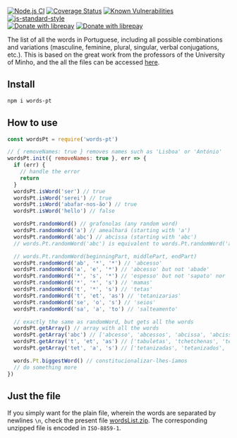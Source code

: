 [![Node.js CI](https://github.com/jfoclpf/words-pt/actions/workflows/node.js.yml/badge.svg)](https://github.com/jfoclpf/words-pt/actions/workflows/node.js.yml)
[![Coverage Status](https://coveralls.io/repos/github/jfoclpf/words-pt/badge.svg?branch=master)](https://coveralls.io/github/jfoclpf/words-pt?branch=master)
[![Known Vulnerabilities](https://snyk.io/test/github/jfoclpf/words-pt/badge.svg?targetFile=package.json)](https://snyk.io/test/github/jfoclpf/words-pt?targetFile=package.json)
[![js-standard-style][js-standard-style_img]][js-standard-style_url]
<br>
[![Donate with librepay](https://img.shields.io/liberapay/receives/joaopimentel1980.svg?logo=liberapay)](https://en.liberapay.com/joaopimentel1980)
[![Donate with librepay](https://img.shields.io/badge/donate-Donate-yellow?logo=liberapay)](https://en.liberapay.com/joaopimentel1980/donate)

[js-standard-style_img]: https://img.shields.io/badge/code%20style-standard-brightgreen.svg
[js-standard-style_url]: https://standardjs.com/

The list of all the words in Portuguese, including all possible combinations and variations (masculine, feminine, plural, singular, verbal conjugations, etc.). This is based on the great work from the professors of the University of Minho, and the all the files can be accessed [here](https://natura.di.uminho.pt/download/sources/Dictionaries/wordlists/).

## Install

```sh
npm i words-pt
```

## How to use

```js
const wordsPt = require('words-pt')

// { removeNames: true } removes names such as 'Lisboa' or 'António'
wordsPt.init({ removeNames: true }, err => {
  if (err) {
    // handle the error
    return
  }
  wordsPt.isWord('ser') // true
  wordsPt.isWord('serei') // true
  wordsPt.isWord('abafar-nos-ão') // true
  wordsPt.isWord('hello') // false

  wordsPt.randomWord() // grafonolas (any random word)
  wordsPt.randomWord('a') // amealhará (starting with 'a')
  wordsPt.randomWord('abc') // abcissa (starting with 'abc')
  // words.Pt.randomWord('abc') is equivalent to words.Pt.randomWord('abc', '*', '*')  

  // words.Pt.randomWord(beginningPart, middlePart, endPart)
  wordsPt.randomWord('ab', '*', '*') // 'abcesso'
  wordsPt.randomWord('a', 'e', '*') // 'abcesso' but not 'abade'
  wordsPt.randomWord('*', 's', '*') // 'espesso' but not 'sapato' nor 'mamas'
  wordsPt.randomWord('*', '*', 's') // 'mamas'
  wordsPt.randomWord('t', '*', 's') // 'tetas'
  wordsPt.randomWord('t', 'et', 'as') // 'tetanizarias'
  wordsPt.randomWord('se', 'o', 's') // 'seios'
  wordsPt.randomWord('sa', 'a', 'to') // 'salteamento'

  // exactly the same as randomWord, but gets all the words
  wordsPt.getArray() // array with all the words
  wordsPt.getArray('abc') // ['abcesso', 'abcessos', 'abcissa', 'abcissas']
  wordsPt.getArray('t', 'et', 'as') // ['tabuletas', 'tchetchenas', 'telefotometrias', 'telemetrias', ... ]
  wordsPt.getArray('tet', 'a', 's') // ['tetanizadas', 'tetanizados', 'tetanizais' , 'tetanizamos', ... ]

  words.Pt.biggestWord() // constitucionalizar-lhes-íamos
  // do something more
})
```

## Just the file

If you simply want for the plain file, wherein the words are separated by newlines `\n`, check the present file [wordsList.zip](wordsList.zip?raw=true). The corresponding unzipped file is encoded in `ISO-8859-1`.
